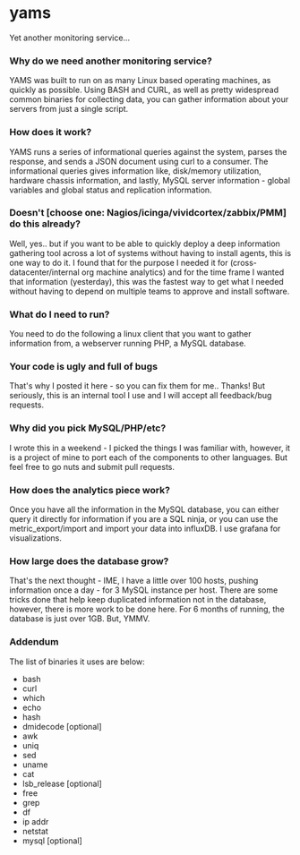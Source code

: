 # yams
Yet another monitoring service...

### Why do we need another monitoring service?
YAMS was built to run on as many Linux based operating machines, as quickly as possible.  Using BASH and CURL, as well as pretty widespread common binaries for collecting data, you can gather information about your servers from just a single script.

### How does it work?
YAMS runs a series of informational queries against the system, parses the response, and sends a JSON document using curl to a consumer.  The informational queries gives information like, disk/memory utilization, hardware chassis information, and lastly, MySQL server information - global variables and global status and replication information.

### Doesn't [choose one: Nagios/icinga/vividcortex/zabbix/PMM] do this already?
Well, yes.. but if you want to be able to quickly deploy a deep information gathering tool across a lot of systems without having to install agents, this is one way to do it.  I found that for the purpose I needed it for (cross-datacenter/internal org machine analytics) and for the time frame I wanted that information (yesterday), this was the fastest way to get what I needed without having to depend on multiple teams to approve and install software.

### What do I need to run?
You need to do the following a linux client that you want to gather information from, a webserver running PHP, a MySQL database.

### Your code is ugly and full of bugs
That's why I posted it here - so you can fix them for me.. Thanks!  But seriously, this is an internal tool I use and I will accept all feedback/bug requests.

### Why did you pick MySQL/PHP/etc?
I wrote this in a weekend - I picked the things I was familiar with, however, it is a project of mine to port each of the components to other languages.  But feel free to go nuts and submit pull requests.

### How does the analytics piece work?
Once you have all the information in the MySQL database, you can either query it directly for information if you are a SQL ninja, or you can use the metric_export/import and import your data into influxDB.  I use grafana for visualizations.

### How large does the database grow?
That's the next thought - IME, I have a little over 100 hosts, pushing information once a day - for 3 MySQL instance per host.  There are some tricks done that help keep duplicated information not in the database, however, there is more work to be done here.  For 6 months of running, the database is just over 1GB. But, YMMV.
 
### Addendum

The list of binaries it uses are below:
- bash
- curl
- which
- echo
- hash
- dmidecode [optional]
- awk
- uniq
- sed
- uname
- cat
- lsb_release [optional]
- free
- grep
- df
- ip addr
- netstat
- mysql [optional]

